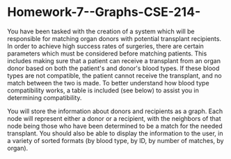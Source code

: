 # Homework-7--Graphs-CSE-214-

You have been tasked with the creation of a system which will be responsible for matching organ donors with potential transplant recipients. In order to achieve high success rates of surgeries, there are certain parameters which must be considered before matching patients. This includes making sure that a patient can receive a transplant from an organ donor based on both the patient's and donor's blood types. If these blood types are not compatible, the patient cannot receive the transplant, and no match between the two is made. To better understand how blood type compatibility works, a table is included (see below) to assist you in determining compatibility.

You will store the information about donors and recipients as a graph. Each node will represent either a donor or a recipient, with the neighbors of that node being those who have been determined to be a match for the needed transplant. You should also be able to display the information to the user, in a variety of sorted formats (by blood type, by ID, by number of matches, by organ).
